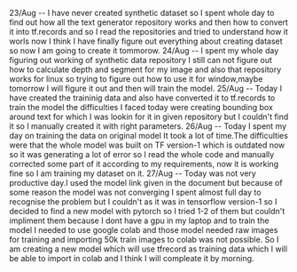 23/Aug -- I have never created synthetic dataset so I spent whole day to find out how all the text generator repository works and then how to convert it into tf.records and so I read the repositories and tried to understand how it worls now I think I have finally figure out everything about creating dataset so now I am going to create it tommorow.
24/Aug -- I spent my whole day figuring out working of synthetic data repository I still can not figure out how to calculate depth and segment for my image and also that repository works for linux so trying to figure out how to use it for window,maybe tomorrow I will figure it out and then will train the model.
25/Aug -- Today I have created the traininig data and also have converted it to tf.records to train the model the difficulties I faced today were creating bounding box around text for which I was lookin for it in given repository but I couldn't find it so I manually created it with right parameters.
26/Aug -- Today I spent my day on training the data on original model It took a lot of time.The difficulties were that the whole model was built on TF version-1 which is outdated now so it was generating a lot of error so I read the whole code and manually corrected some part of it according to my requirements, now it is working fine so I am training my dataset on it.
27/Aug -- Today was not very productive day.I used the model link given in the document but because of some reason the model was not converging I spent almost full day to recognise the problem but I couldn't as it was in tensorflow version-1 so I decided to find a new model with pytorch so I tried 1-2 of them but couldn't impliment them because I dont have a gpu in my laptop and to train the model I needed to use google colab and those model needed raw images for training and importing 50k train images to colab was not possible. So I am creating a new model which will use tfrecord as training data which I will be able to import in colab and I think I will compleate it by morning.
